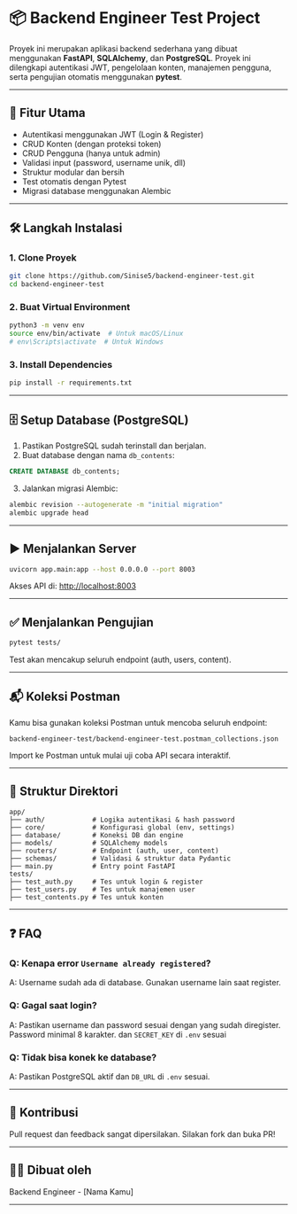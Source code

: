 # 📦 Backend Engineer Test Project

Proyek ini merupakan aplikasi backend sederhana yang dibuat menggunakan **FastAPI**, **SQLAlchemy**, dan **PostgreSQL**. Proyek ini dilengkapi autentikasi JWT, pengelolaan konten, manajemen pengguna, serta pengujian otomatis menggunakan **pytest**.

---

## 🚀 Fitur Utama

- Autentikasi menggunakan JWT (Login & Register)
- CRUD Konten (dengan proteksi token)
- CRUD Pengguna (hanya untuk admin)
- Validasi input (password, username unik, dll)
- Struktur modular dan bersih
- Test otomatis dengan Pytest
- Migrasi database menggunakan Alembic

---

## 🛠️ Langkah Instalasi

### 1. Clone Proyek

```bash
git clone https://github.com/Sinise5/backend-engineer-test.git
cd backend-engineer-test
```

### 2. Buat Virtual Environment

```bash
python3 -m venv env
source env/bin/activate  # Untuk macOS/Linux
# env\Scripts\activate  # Untuk Windows
```

### 3. Install Dependencies

```bash
pip install -r requirements.txt
```

---

## 🗄️ Setup Database (PostgreSQL)

1. Pastikan PostgreSQL sudah terinstall dan berjalan.
2. Buat database dengan nama `db_contents`:

```sql
CREATE DATABASE db_contents;
```

3. Jalankan migrasi Alembic:

```bash
alembic revision --autogenerate -m "initial migration"
alembic upgrade head
```

---

## ▶️ Menjalankan Server

```bash
uvicorn app.main:app --host 0.0.0.0 --port 8003
```

Akses API di: [http://localhost:8003](http://localhost:8003)

---

## ✅ Menjalankan Pengujian

```bash
pytest tests/
```

Test akan mencakup seluruh endpoint (auth, users, content).

---

## 📬 Koleksi Postman

Kamu bisa gunakan koleksi Postman untuk mencoba seluruh endpoint:

```
backend-engineer-test/backend-engineer-test.postman_collections.json
```

Import ke Postman untuk mulai uji coba API secara interaktif.

---

## 📁 Struktur Direktori

```
app/
├── auth/            # Logika autentikasi & hash password
├── core/            # Konfigurasi global (env, settings)
├── database/        # Koneksi DB dan engine
├── models/          # SQLAlchemy models
├── routers/         # Endpoint (auth, user, content)
├── schemas/         # Validasi & struktur data Pydantic
├── main.py          # Entry point FastAPI
tests/
├── test_auth.py     # Tes untuk login & register
├── test_users.py    # Tes untuk manajemen user
├── test_contents.py # Tes untuk konten
```

---

## ❓ FAQ

### Q: Kenapa error `Username already registered`?
A: Username sudah ada di database. Gunakan username lain saat register.

### Q: Gagal saat login?
A: Pastikan username dan password sesuai dengan yang sudah diregister. Password minimal 8 karakter. dan `SECRET_KEY` di `.env` sesuai 

### Q: Tidak bisa konek ke database?
A: Pastikan PostgreSQL aktif dan `DB_URL` di `.env` sesuai.

---

## 🙌 Kontribusi

Pull request dan feedback sangat dipersilakan. Silakan fork dan buka PR!

---

## 🧑‍💻 Dibuat oleh

Backend Engineer - [Nama Kamu]

---
